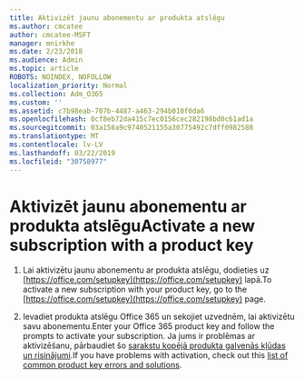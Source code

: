 ```yaml
---
title: Aktivizēt jaunu abonementu ar produkta atslēgu
ms.author: cmcatee
author: cmcatee-MSFT
manager: mnirkhe
ms.date: 2/23/2018
ms.audience: Admin
ms.topic: article
ROBOTS: NOINDEX, NOFOLLOW
localization_priority: Normal
ms.collection: Adm_O365
ms.custom: ''
ms.assetid: c7b98eab-707b-4487-a463-294b010f0da6
ms.openlocfilehash: 0cf8eb72da415c7ec0156cec282198bd0c61ad1a
ms.sourcegitcommit: 03a156a9c9740521155a30775492c7dff0982588
ms.translationtype: MT
ms.contentlocale: lv-LV
ms.lasthandoff: 03/22/2019
ms.locfileid: "30758977"
---
```

# <a name="activate-a-new-subscription-with-a-product-key"></a><span data-ttu-id="99d77-102">Aktivizēt jaunu abonementu ar produkta atslēgu</span><span class="sxs-lookup"><span data-stu-id="99d77-102">Activate a new subscription with a product key</span></span>

1. <span data-ttu-id="99d77-103">Lai aktivizētu jaunu abonementu ar produkta atslēgu, dodieties uz [https://office.com/setupkey](https://office.com/setupkey) lapā.</span><span class="sxs-lookup"><span data-stu-id="99d77-103">To activate a new subscription with your product key, go to the [https://office.com/setupkey](https://office.com/setupkey) page.</span></span> 
    
2. <span data-ttu-id="99d77-104">Ievadiet produkta atslēgu Office 365 un sekojiet uzvednēm, lai aktivizētu savu abonementu.</span><span class="sxs-lookup"><span data-stu-id="99d77-104">Enter your Office 365 product key and follow the prompts to activate your subscription.</span></span> <span data-ttu-id="99d77-105">Ja jums ir problēmas ar aktivizēšanu, pārbaudiet šo [sarakstu kopējā produkta galvenās kļūdas un risinājumi](https://support.office.com/article/88d337ab-e7b1-43eb-a25e-7d6204e91099).</span><span class="sxs-lookup"><span data-stu-id="99d77-105">If you have problems with activation, check out this [list of common product key errors and solutions](https://support.office.com/article/88d337ab-e7b1-43eb-a25e-7d6204e91099).</span></span>
    

